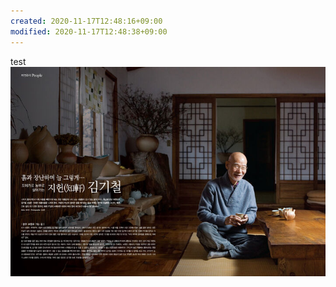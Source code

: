 ```yaml
---
created: 2020-11-17T12:48:16+09:00
modified: 2020-11-17T12:48:38+09:00
---
```


test
![Image](./image_picker6178514328032978882.jpg)